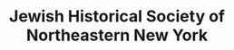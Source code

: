---
layout: repo
title: "Jewish Historical Society of Northeastern New York"
id: 21981
permalink: repos/21981/
---